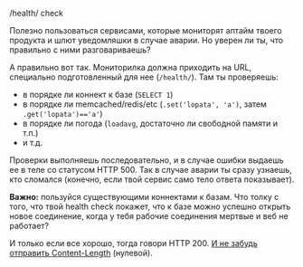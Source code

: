 /health/ check

Полезно пользоваться сервисами, которые мониторят аптайм твоего продукта и шлют уведомляшки в случае аварии. Но уверен ли ты, что  правильно с ними разговариваешь?

А правильно вот так. Мониторилка должна приходить на URL, специально подготовленный для нее (`/health/`). Там ты проверяешь:

* в порядке ли коннект к базе (`SELECT 1`)
* в порядке ли memcached/redis/etc (`.set('lopata', 'a')`, затем `.get('lopata')=='a'`)
* в порядке ли погода (`loadavg`, достаточно ли свободной памяти и т.п.)
* и т.д.

Проверки выполняешь последовательно, и в случае ошибки выдаешь ее в теле со статусом HTTP 500. Так в случае аварии ты сразу узнаешь, кто сломался (конечно, если твой сервис само тело ответа показывает).

**Важно:** пользуйся существующими коннектами к базам. Что толку с того, что твой health check покажет, что к базе можно успешно открыть новое соединение, когда у тебя рабочие соединения мертвые и веб не работает?

И только если все хорошо, тогда говори HTTP 200. [И не забудь отправить Content-Length](../151/) (нулевой).
